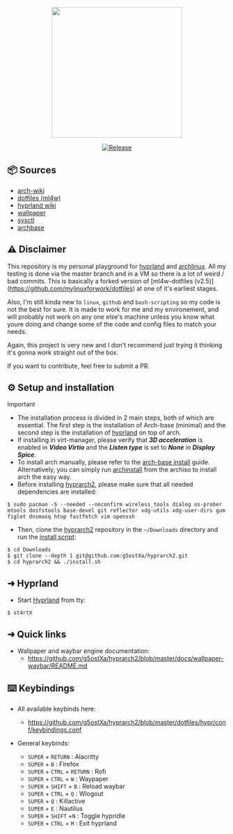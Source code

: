 <div align="center">
<img src="https://github.com/g5ostXa/hyprarch2/blob/master/assets/IMG_3279.png" width="300" height="300"/>
</div>

<div align="center">

[![Release](https://img.shields.io/badge/Latest_Release-v1.2.12-blue.svg)](https://github.com/g5ostXa/hyprarch2/releases/tag/v1.2.12)
</div>

## 📦 Sources
- [arch-wiki](https://wiki.archlinux.org)
- [dotfiles (ml4w)](https://github.com/mylinuxforwork/dotfiles)
- [hyprland wiki](https://wiki.hyprland.org)
- [wallpaper](https://github.com/g5ostXa/wallpaper)
- [sysctl](https://github.com/g5ostXa/sysctl)
- [archbase](https://github.com/g5ostXa/hyprarch2/blob/master/docs/archbase/arch-lvm-luks.md)

## ⚠️ Disclaimer
This repository is my personal playground for [hyprland](https://hyprland.org) and [archlinux](https://archlinux.org). All my testing is done via the master branch and in a VM so there is a lot of weird / bad commits. This is basically a forked version of [ml4w-dotfiles (v2.5)] (https://github.com/mylinuxforwork/dotfiles) at one of it's earliest stages.

Also, I'm still kinda new to `linux`, `github` and `bash-scripting` so my code is not the best for sure. It is made to work for me and my environement, and will probably not work on any one else's machine unless you know what youre doing and change some of the code and config files to match your needs.

Again, this project is very new and I don't recommend just trying it thinking it's gonna work straight out of the box.

If you want to contribute, feel free to submit a PR.

## ⚙️ Setup and installation
> [!IMPORTANT]
> - The installation process is divided in 2 main steps, both of which are essential. The first step is the installation of Arch-base (minimal) and the second step is the installation of [hyprland](https://hyprland.org) on top of arch.
> - If installing in virt-manager, please verify that **_3D acceleration_** is enabled in **_Video Virtio_** and the **_Listen type_** is set to **_None_** in **_Display Spice_**.
> - To install arch manually, please refer to the [arch-base install](https://github.com/g5ostXa/hyprarch2/blob/master/docs/archbase/arch-lvm-luks.md) guide. Alternatively, you can simply run [archinstall](https://github.com/archlinux/archinstall) from the archiso to install arch the easy way. 
> - Before installing [hyprarch2](https://github.com/g5ostXa/hyprarch2), please make sure that all needed dependencies are installed:
```
$ sudo pacman -S --needed --noconfirm wireless_tools dialog os-prober mtools dosfstools base-devel git reflector xdg-utils xdg-user-dirs gum figlet dnsmasq htop fastfetch vim openssh
```
- Then, clone the [hyprarch2](https://github.com/g5ostXa/hyprarch2) repository in the `~/Downloads` directory and run the [install script](https://github.com/g5ostXa/hyprarch2/blob/master/install.sh):
```
$ cd Downloads
$ git clone --depth 1 git@github.com:g5ostXa/hyprarch2.git
$ cd hyprarch2 && ./install.sh
```

## ➜ Hyprland
- Start [Hyprland](https://hyprland.org) from tty:
```
$ st4rtX
```

## ➜ Quick links
- Wallpaper and waybar engine documentation:
  * https://github.com/g5ostXa/hyprarch2/blob/master/docs/wallpaper-waybar/README.md
  
## ⌨️ Keybindings
- All available keybinds here:
  - https://github.com/g5ostXa/hyprarch2/blob/master/dotfiles/hypr/conf/keybindings.conf

- General keybinds:
  - `SUPER` + `RETURN` : Alacritty
  - `SUPER` + `B` : Firefox
  - `SUPER` + `CTRL` + `RETURN` : Rofi
  - `SUPER` + `CTRL` + `W` : Waypaper 
  - `SUPER` + `SHIFT` + `B` : Reload waybar 
  - `SUPER` + `CTRL` + `Q` : Wlogout
  - `SUPER` + `Q` : Killactive
  - `SUPER` + `E` : Nautilus
  - `SUPER` + `SHIFT` +`N` : Toggle hypridle
  - `SUPER` + `CTRL` + `M` : Exit hyprland
